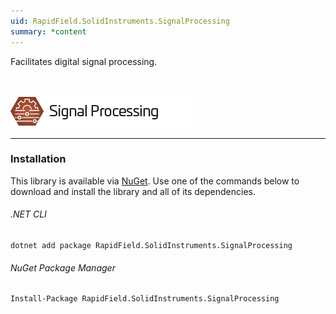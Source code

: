 ```yaml
---
uid: RapidField.SolidInstruments.SignalProcessing
summary: *content
---
```


<!--
Copyright (c) RapidField LLC. Licensed under the MIT License. See LICENSE.txt in the project root for license information.
-->

Facilitates digital signal processing.

<br />

![Signal Processing label](../images/Label.SignalProcessing.300w.png)
- - -

### Installation

This library is available via [NuGet](https://docs.microsoft.com/en-us/nuget/quickstart/install-and-use-a-package-in-visual-studio). Use one of the commands below to download and install the library and all of its dependencies.

###### .NET CLI

```shell
dotnet add package RapidField.SolidInstruments.SignalProcessing
```

###### NuGet Package Manager

```shell
Install-Package RapidField.SolidInstruments.SignalProcessing
```